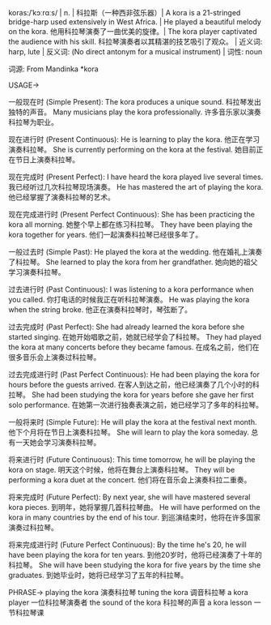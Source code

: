 koras:/ˈkɔːrɑːs/ | n. | 科拉斯（一种西非弦乐器）| A kora is a 21-stringed bridge-harp used extensively in West Africa. | He played a beautiful melody on the kora. 他用科拉琴演奏了一曲优美的旋律。| The kora player captivated the audience with his skill.  科拉琴演奏者以其精湛的技艺吸引了观众。 | 近义词: harp, lute | 反义词:  (No direct antonym for a musical instrument) | 词性: noun

词源:  From Mandinka *kora

USAGE->

一般现在时 (Simple Present):
The kora produces a unique sound. 科拉琴发出独特的声音。
Many musicians play the kora professionally. 许多音乐家以演奏科拉琴为职业。

现在进行时 (Present Continuous):
He is learning to play the kora. 他正在学习演奏科拉琴。
She is currently performing on the kora at the festival. 她目前正在节日上演奏科拉琴。

现在完成时 (Present Perfect):
I have heard the kora played live several times. 我已经听过几次科拉琴现场演奏。
He has mastered the art of playing the kora. 他已经掌握了演奏科拉琴的艺术。

现在完成进行时 (Present Perfect Continuous):
She has been practicing the kora all morning. 她整个早上都在练习科拉琴。
They have been playing the kora together for years. 他们一起演奏科拉琴已经很多年了。

一般过去时 (Simple Past):
He played the kora at the wedding. 他在婚礼上演奏了科拉琴。
She learned to play the kora from her grandfather. 她向她的祖父学习演奏科拉琴。


过去进行时 (Past Continuous):
I was listening to a kora performance when you called. 你打电话的时候我正在听科拉琴演奏。
He was playing the kora when the string broke. 他正在演奏科拉琴时，琴弦断了。


过去完成时 (Past Perfect):
She had already learned the kora before she started singing. 在她开始唱歌之前，她就已经学会了科拉琴。
They had played the kora at many concerts before they became famous.  在成名之前，他们在很多音乐会上演奏过科拉琴。

过去完成进行时 (Past Perfect Continuous):
He had been playing the kora for hours before the guests arrived.  在客人到达之前，他已经演奏了几个小时的科拉琴。
She had been studying the kora for years before she gave her first solo performance.  在她第一次进行独奏表演之前，她已经学习了多年的科拉琴。

一般将来时 (Simple Future):
He will play the kora at the festival next month. 他下个月将在节日上演奏科拉琴。
She will learn to play the kora someday.  总有一天她会学习演奏科拉琴。

将来进行时 (Future Continuous):
This time tomorrow, he will be playing the kora on stage. 明天这个时候，他将在舞台上演奏科拉琴。
They will be performing a kora duet at the concert. 他们将在音乐会上演奏科拉二重奏。

将来完成时 (Future Perfect):
By next year, she will have mastered several kora pieces. 到明年，她将掌握几首科拉琴曲。
He will have performed on the kora in many countries by the end of his tour. 到巡演结束时，他将在许多国家演奏过科拉琴。

将来完成进行时 (Future Perfect Continuous):
By the time he's 20, he will have been playing the kora for ten years. 到他20岁时，他将已经演奏了十年的科拉琴。
She will have been studying the kora for five years by the time she graduates. 到她毕业时，她将已经学习了五年的科拉琴。


PHRASE->
playing the kora  演奏科拉琴
tuning the kora  调音科拉琴
a kora player  一位科拉琴演奏者
the sound of the kora  科拉琴的声音
a kora lesson  一节科拉琴课

